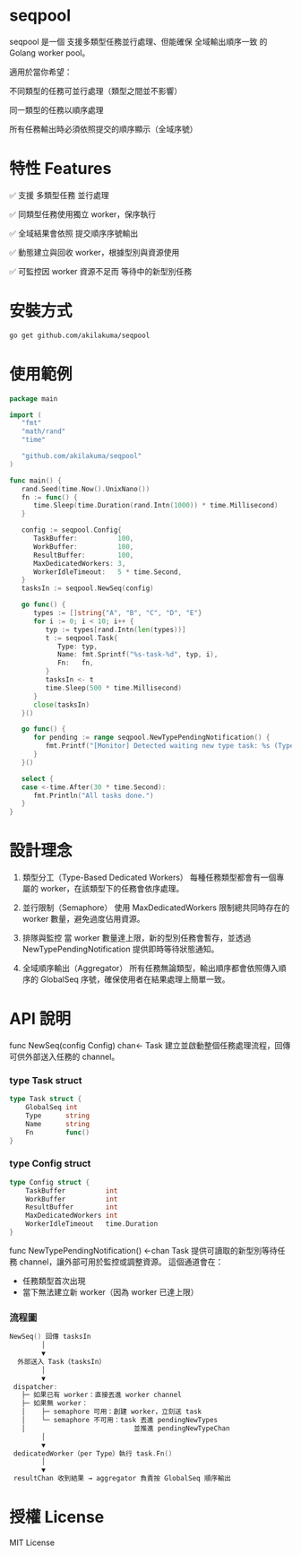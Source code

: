 # seqpool
seqpool 是一個 支援多類型任務並行處理、但能確保 全域輸出順序一致 的 Golang worker pool。

適用於當你希望：

不同類型的任務可並行處理（類型之間並不影響）

同一類型的任務以順序處理

所有任務輸出時必須依照提交的順序顯示（全域序號）

# 特性 Features
✅ 支援 多類型任務 並行處理

✅ 同類型任務使用獨立 worker，保序執行

✅ 全域結果會依照 提交順序序號輸出

✅ 動態建立與回收 worker，根據型別與資源使用

✅ 可監控因 worker 資源不足而 等待中的新型別任務

# 安裝方式
```bash
go get github.com/akilakuma/seqpool
```

# 使用範例
```go
package main

import (
   "fmt"
   "math/rand"
   "time"

   "github.com/akilakuma/seqpool"
)

func main() {
   rand.Seed(time.Now().UnixNano())
   fn := func() {
      time.Sleep(time.Duration(rand.Intn(1000)) * time.Millisecond)
   }

   config := seqpool.Config{
      TaskBuffer:          100,
      WorkBuffer:          100,
      ResultBuffer:        100,
      MaxDedicatedWorkers: 3,
      WorkerIdleTimeout:   5 * time.Second,
   }
   tasksIn := seqpool.NewSeq(config)

   go func() {
      types := []string{"A", "B", "C", "D", "E"}
      for i := 0; i < 10; i++ {
         typ := types[rand.Intn(len(types))]
         t := seqpool.Task{
            Type: typ,
            Name: fmt.Sprintf("%s-task-%d", typ, i),
            Fn:   fn,
         }
         tasksIn <- t
         time.Sleep(500 * time.Millisecond)
      }
      close(tasksIn)
   }()

   go func() {
      for pending := range seqpool.NewTypePendingNotification() {
         fmt.Printf("[Monitor] Detected waiting new type task: %s (Type: %s)\n", pending.Name, pending.Type)
      }
   }()

   select {
   case <-time.After(30 * time.Second):
      fmt.Println("All tasks done.")
   }
}


```
# 設計理念
1. 類型分工（Type-Based Dedicated Workers）
   每種任務類型都會有一個專屬的 worker，在該類型下的任務會依序處理。

2. 並行限制（Semaphore）
   使用 MaxDedicatedWorkers 限制總共同時存在的 worker 數量，避免過度佔用資源。

3. 排隊與監控
   當 worker 數量達上限，新的型別任務會暫存，並透過 NewTypePendingNotification 提供即時等待狀態通知。

4. 全域順序輸出（Aggregator）
   所有任務無論類型，輸出順序都會依照傳入順序的 GlobalSeq 序號，確保使用者在結果處理上簡單一致。

# API 說明
func NewSeq(config Config) chan<- Task
建立並啟動整個任務處理流程，回傳可供外部送入任務的 channel。

### type Task struct
```go
type Task struct {
	GlobalSeq int
	Type      string
	Name      string
	Fn        func()
}
```

### type Config struct
```go
type Config struct {
	TaskBuffer          int
	WorkBuffer          int
	ResultBuffer        int
	MaxDedicatedWorkers int
	WorkerIdleTimeout   time.Duration
}

```
func NewTypePendingNotification() <-chan Task
提供可讀取的新型別等待任務 channel，讓外部可用於監控或調整資源。
這個通道會在：
- 任務類型首次出現
- 當下無法建立新 worker（因為 worker 已達上限）


### 流程圖
```go
NewSeq() 回傳 tasksIn
        │
        ▼
  外部送入 Task（tasksIn）
        │
        ▼
 dispatcher:
   ├─ 如果已有 worker：直接丟進 worker channel
   ├─ 如果無 worker：
   │    ├─ semaphore 可用：創建 worker，立刻送 task
   │    └─ semaphore 不可用：task 丟進 pendingNewTypes
   │                           並推進 pendingNewTypeChan
        │
        ▼
 dedicatedWorker（per Type）執行 task.Fn()
        │
        ▼
 resultChan 收到結果 → aggregator 負責按 GlobalSeq 順序輸出
```


# 授權 License
MIT License